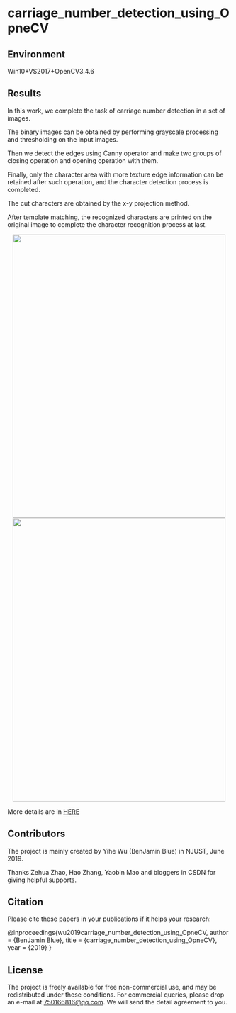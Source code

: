 # carriage_number_detection_using_OpneCV

## Environment
Win10+VS2017+OpenCV3.4.6

## Results
In this work, we complete the task of carriage number detection in a set of images. 

The binary images can be obtained by performing grayscale processing and thresholding on the input images. 

Then we detect the edges using Canny operator and make two groups of closing operation and opening operation with them. 

Finally, only the character area with more texture edge information can be retained after such operation, and the character detection process is completed. 

The cut characters are obtained by the x-y projection method.

After template matching, the recognized characters are printed on the original image to complete the character recognition process at last.

<div align=center><img width="480" height="640" src="https://i.loli.net/2019/07/22/5d35b933d793d89189.png"/></div>


<div align=center><img width="480" height="640" src="https://i.loli.net/2019/07/22/5d35b93450f1046484.png"/></div>

More details are in [HERE](https://blog.csdn.net/BenJamin_Blue/article/details/96892971) 

## Contributors
The project is mainly created by Yihe Wu (BenJamin Blue) in NJUST, June 2019.

Thanks Zehua Zhao, Hao Zhang, Yaobin Mao and bloggers in CSDN for giving helpful supports.

## Citation
Please cite these papers in your publications if it helps your research:

@inproceedings{wu2019carriage_number_detection_using_OpneCV,
  author = {BenJamin Blue},
  title = {carriage_number_detection_using_OpneCV},
  year = {2019}
}

## License
The project is freely available for free non-commercial use, and may be redistributed under these conditions. For commercial queries, please drop an e-mail at 750166816@qq.com. We will send the detail agreement to you.
